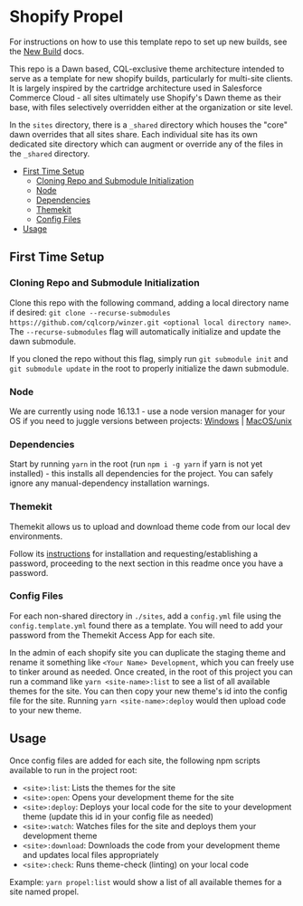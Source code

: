 # Shopify Propel

For instructions on how to use this template repo to set up new builds, see the [New Build](./NEW_BUILDS.md) docs.

This repo is a Dawn based, CQL-exclusive theme architecture intended to serve as a template for new shopify builds, particularly for multi-site clients. It is largely inspired by the cartridge architecture used in Salesforce Commerce Cloud - all sites ultimately use Shopify's Dawn theme as their base, with files selectively overridden either at the organization or site level.

In the `sites` directory, there is a `_shared` directory which houses the "core" dawn overrides that all sites share. Each individual site has its own dedicated site directory which can augment or override any of the files in the `_shared` directory.

- [First Time Setup](#first-time-setup)
  - [Cloning Repo and Submodule Initialization](#cloning-repo-and-submodule-initialization)
  - [Node](#node)
  - [Dependencies](#dependencies)
  - [Themekit](#themekit)
  - [Config Files](#config-files)
- [Usage](#usage)

## First Time Setup

### Cloning Repo and Submodule Initialization

Clone this repo with the following command, adding a local directory name if desired: `git clone --recurse-submodules https://github.com/cqlcorp/winzer.git <optional local directory name>`. The `--recurse-submodules` flag will automatically initialize and update the dawn submodule.

If you cloned the repo without this flag, simply run `git submodule init` and `git submodule update` in the root to properly initialize the dawn submodule.

### Node

We are currently using node 16.13.1 - use a node version manager for your OS if you need to juggle versions between projects: [Windows](https://github.com/coreybutler/nvm-windows) | [MacOS/unix](https://github.com/nvm-sh/nvm)

### Dependencies

Start by running `yarn` in the root (run `npm i -g yarn` if yarn is not yet installed) - this installs all dependencies for the project. You can safely ignore any manual-dependency installation warnings.

### Themekit

Themekit allows us to upload and download theme code from our local dev environments.

Follow its [instructions](https://shopify.dev/themes/tools/theme-kit/getting-started) for installation and requesting/establishing a password, proceeding to the next section in this readme once you have a password.

### Config Files

For each non-shared directory in `./sites`, add a `config.yml` file using the `config.template.yml` found there as a template. You will need to add your password from the Themekit Access App for each site.

In the admin of each shopify site you can duplicate the staging theme and rename it something like `<Your Name> Development`, which you can freely use to tinker around as needed. Once created, in the root of this project you can run a command like `yarn <site-name>:list` to see a list of all available themes for the site. You can then copy your new theme's id into the config file for the site. Running `yarn <site-name>:deploy` would then upload code to your new theme.

## Usage

Once config files are added for each site, the following npm scripts available to run in the project root:

- `<site>:list`: Lists the themes for the site
- `<site>:open`: Opens your development theme for the site
- `<site>:deploy`: Deploys your local code for the site to your development theme (update this id in your config file as needed)
- `<site>:watch`: Watches files for the site and deploys them your development theme
- `<site>:download`: Downloads the code from your development theme and updates local files appropriately
- `<site>:check`: Runs theme-check (linting) on your local code

Example: `yarn propel:list` would show a list of all available themes for a site named propel.
